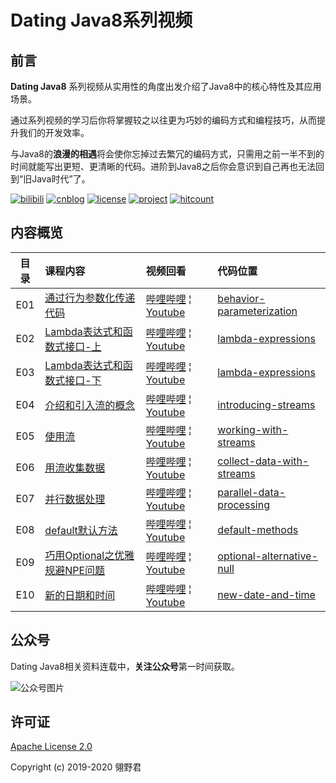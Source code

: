 # Dating Java8系列视频

## 前言

**Dating Java8** 系列视频从实用性的角度出发介绍了Java8中的核心特性及其应用场景。

通过系列视频的学习后你将掌握较之以往更为巧妙的编码方式和编程技巧，从而提升我们的开发效率。

与Java8的**浪漫的相遇**将会使你忘掉过去繁冗的编码方式，只需用之前一半不到的时间就能写出更短、更清晰的代码。进阶到Java8之后你会意识到自己再也无法回到“旧Java时代”了。

[![bilibili](https://img.shields.io/badge/bilibili-dating%20java8-ff69b4)](https://space.bilibili.com/51812124) 
[![cnblog](https://img.shields.io/badge/cnblog-%40lingyejun-red.svg)](https://www.cnblogs.com/lingyejun/)
[![license](https://img.shields.io/badge/License-Apache%202.0-blue.svg)](https://github.com/lingyejun/dating-java8/blob/master/LICENSE)
[![project](https://img.shields.io/github/stars/lingyejun/dating-java8.svg?style=social&label=Stars)](https://github.com/lingyejun/dating-java8)
[![hitcount](http://hits.dwyl.io/lingyejun/dating-java8.svg)](http://hits.dwyl.io/lingyejun/dating-java8)

## 内容概览

| 目录 | 课程内容 | 视频回看 | 代码位置 | 
|:-----:|:--------|:-------|:-------|
| E01 | [通过行为参数化传递代码]() | [哔哩哔哩](https://www.bilibili.com/video/av74073231) &brvbar; [Youtube](https://www.youtube.com/watch?v=p0Nc3y9dfSc)| [behavior-parameterization](https://github.com/lingyejun/dating-java8/tree/master/chap2-behavior_parameterization) |
| E02 | [Lambda表达式和函数式接口-上](https://www.youtube.com/watch?v=zPpm6A-inMQ) | [哔哩哔哩](https://www.bilibili.com/video/av74218060) &brvbar; [Youtube](https://www.youtube.com/watch?v=zPpm6A-inMQ)| [lambda-expressions](https://github.com/lingyejun/dating-java8/tree/master/chap3-lambda_expressions) |
| E03 | [Lambda表达式和函数式接口-下]() | [哔哩哔哩](https://www.bilibili.com/video/av74294515) &brvbar; [Youtube](https://www.youtube.com/watch?v=zWSQjqSAFfs)| [lambda-expressions](https://github.com/lingyejun/dating-java8/tree/master/chap3-lambda_expressions) |
| E04 | [介绍和引入流的概念]() | [哔哩哔哩](https://www.bilibili.com/video/av75244629) &brvbar; [Youtube](https://www.youtube.com/watch?v=VqyBsRopV1g)| [introducing-streams](https://github.com/lingyejun/dating-java8/tree/master/chap4-introducing_streams) |
| E05 | [使用流]() | [哔哩哔哩](https://www.bilibili.com/video/av75927924) &brvbar; [Youtube](https://www.youtube.com/watch?v=XHXvuXQswUo)| [working-with-streams](https://github.com/lingyejun/dating-java8/tree/master/chap5-working_with_streams) |
| E06 | [用流收集数据]() | [哔哩哔哩](https://www.bilibili.com/video/av77637935) &brvbar; [Youtube](https://www.youtube.com/watch?v=_qiHvXvIlhs)| [collect-data-with-streams](https://github.com/lingyejun/dating-java8/tree/master/chap6-collect_data_with_streams) |
| E07 | [并行数据处理]() | [哔哩哔哩](https://www.bilibili.com/video/av79456059) &brvbar; [Youtube](https://www.youtube.com/watch?v=rWzWHKl8zBw)| [parallel-data-processing](https://github.com/lingyejun/dating-java8/tree/master/chap7-parallel_data_processing) |
| E08 | [default默认方法]() | [哔哩哔哩](https://www.bilibili.com/video/av71125163) &brvbar; [Youtube](https://www.youtube.com/watch?v=-dxK6UgsxUk)| [default-methods](https://github.com/lingyejun/dating-java8/tree/master/chap8-default_methods) |
| E09 | [巧用Optional之优雅规避NPE问题]() | [哔哩哔哩](https://www.bilibili.com/video/av70488633) &brvbar; [Youtube](https://www.youtube.com/watch?v=1UZNdSF3pdQ)| [optional-alternative-null](https://github.com/lingyejun/dating-java8/tree/master/chap9-optional_alternative_null) |
| E10 | [新的日期和时间]() | [哔哩哔哩](https://www.bilibili.com/video/av78607725) &brvbar; [Youtube](https://www.youtube.com/watch?v=PTrvzd--HPo)| [new-date-and-time](https://github.com/lingyejun/dating-java8/tree/master/chap10-new_date_and_time) |

## 公众号

Dating Java8相关资料连载中，**关注公众号**第一时间获取。

![公众号图片](https://blog-static.cnblogs.com/files/lingyejun/qrcode_for_lingyi.ico)

## 许可证

[Apache License 2.0](https://github.com/lingyejun/dating-java8/blob/master/LICENSE)

Copyright (c) 2019-2020 翎野君
